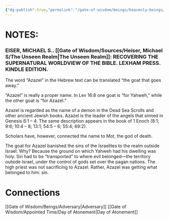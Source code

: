 ```yaml
---
{"dg-publish":true,"permalink":"/gate-of-wisdom/beings/heavenly-beings/azazel/"}
---
```




# NOTES:

### EISER, MICHAEL S.. [[Gate of Wisdom/Sources/Heiser, Michael S/The Unseen Realm\|The Unseen Realm]]: RECOVERING THE SUPERNATURAL WORLDVIEW OF THE BIBLE. LEXHAM PRESS. KINDLE EDITION.

The word “Azazel” in the Hebrew text can be translated “the goat that goes away.”

“Azazel” is really a proper name. In Lev 16:8 one goat is “for Yahweh,” while the other goat is “for Azazel.”

Azazel is regarded as the name of a demon in the Dead Sea Scrolls and other ancient Jewish books.
Azazel is the leader of the angels that sinned in Genesis 6:1 – 4. The same description appears in the book of 1 Enoch (8:1; 9:6; 10:4 – 8; 13:1; 54:5 – 6; 55:4; 69:2).

Scholars have, however, connected the name to Mot, the god of death.

The goat for Azazel banished the sins of the Israelites to the realm outside Israel. Why? Because the ground on which Yahweh had his dwelling was holy. Sin had to be “transported” to where evil belonged—the territory outside Israel, under the control of gods set over the pagan nations. The high priest was not sacrificing to Azazel. Rather, Azazel was getting what belonged to him: sin.

# Connections
[[Gate of Wisdom/Beings/Adversary\|Adversary]]
[[Gate of Wisdom/Appointed Time/Day of Atonement\|Day of Atonement]]
